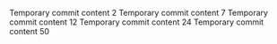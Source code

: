 Temporary commit content 2
Temporary commit content 7
Temporary commit content 12
Temporary commit content 24
Temporary commit content 50
